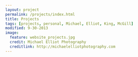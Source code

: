 ```yaml
---
layout: project
permalink: /projects/index.html
title: Projects
tags: [projects, personal, Michael, Elliot, King, McGill]
modified: 9-30-2013
image:
  feature: website_projects.jpg
  credit: Michael Elliot Photography
  creditlink: http://michaelelliotphotography.com
---
```


